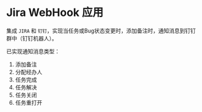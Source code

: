 Jira WebHook 应用
============================

集成 `JIRA` 和 `钉钉`，实现当任务或Bug状态变更时，添加备注时，通知消息到钉钉群中（钉钉机器人）。

已实现通知消息类型：

1. 添加备注
2. 分配经办人
3. 任务完成
4. 任务解决
5. 任务关闭
6. 任务重打开
